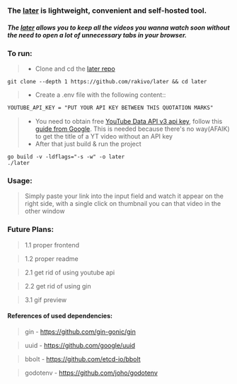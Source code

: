 ### The [later](https://github.com/rakivo/later) is lightweight, convenient and self-hosted tool.
##### The [later](https://github.com/rakivo/later) allows you to keep all the videos you wanna watch soon without the need to open a lot of unnecessary tabs in your browser.

### To run:
> - Clone and cd the [later repo](https://github.com/rakivo/later)
```shell
git clone --depth 1 https://github.com/rakivo/later && cd later
```
> - Create a .env file with the following content::
```txt
YOUTUBE_API_KEY = "PUT YOUR API KEY BETWEEN THIS QUOTATION MARKS"
```
> - You need to obtain free [YouTube Data API v3 api key](https://developers.google.com/youtube/v3), follow this [guide from Google](https://developers.google.com/youtube/v3/getting-started). This is needed because there's no way(AFAIK) to get the title of a YT video without an API key
> - After that just build & run the project
```shell
go build -v -ldflags="-s -w" -o later
./later
```

### Usage:
> Simply paste your link into the input field and watch it appear on the right side, with a single click on thumbnail you can that video in the other window

### Future Plans:
> 1.1 proper frontend

> 1.2  proper readme

> 2.1 get rid of using youtube api

> 2.2 get rid of using gin

> 3.1 gif preview

#### References of used dependencies:
> gin      - https://github.com/gin-gonic/gin

> uuid     - https://github.com/google/uuid

> bbolt    - https://github.com/etcd-io/bbolt

> godotenv - https://github.com/joho/godotenv
